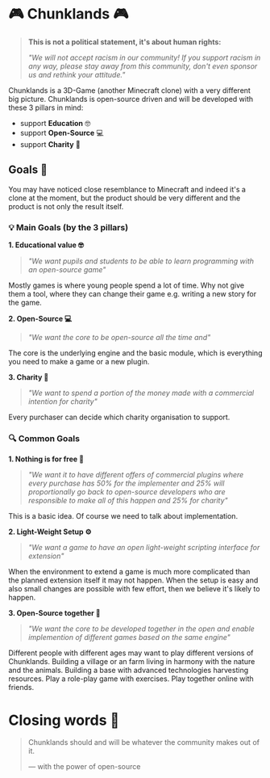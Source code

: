 # 🎮 Chunklands 🎮

> **This is not a political statement, it's about human rights:**
>
> *"We will not accept racism in our community! If you support racism in any way, please stay away from this community, don't even sponsor us and rethink your attitude."*


Chunklands is a 3D-Game (another Minecraft clone) with a very different big picture.
Chunklands is open-source driven and will be developed with these 3 pillars in mind:

- support **Education** 🤓
- support **Open-Source** 💻
- support **Charity** 🧡


## Goals 🥅

You may have noticed close resemblance to Minecraft and indeed it's a clone at the moment, but the product should be very different and the product is not only the result itself.

### 💡 Main Goals (by the 3 pillars)

**1. Educational value 🤓**
> *"We want pupils and students to be able to learn programming with an open-source game"*

Mostly games is where young people spend a lot of time. Why not give them a tool, where they can change their game e.g. writing a new story for the game.

**2. Open-Source 💻**
> *"We want the core to be open-source all the time and"*

The core is the underlying engine and the basic module, which is everything you need to make a game or a new plugin.

**3. Charity 🧡**
> *"We want to spend a portion of the money made with a commercial intention for charity"*

Every purchaser can decide which charity organisation to support.


### 🔍 Common Goals

**1. Nothing is for free 💸**
> *"We want it to have different offers of commercial plugins where every purchase has 50% for the implementer and 25% will proportionally go back to open-source developers who are responsible to make all of this happen and 25% for charity"*

This is a basic idea. Of course we need to talk about implementation.

**2. Light-Weight Setup ⚙️**
> *"We want a game to have an open light-weight scripting interface for extension"*

When the environment to extend a game is much more complicated than the planned extension itself it may not happen. When the setup is easy and also small changes are possible with few effort, then we believe it's likely to happen.

**3. Open-Source together 🍻**
> *"We want the core to be developed together in the open and enable implemention of different games based on the same engine"*

Different people with different ages may want to play different versions of Chunklands. Building a village or an farm living in harmony with the nature and the animals. Building a base with advanced technologies harvesting resources. Play a role-play game with exercises. Play together online with friends.

# Closing words 🧭

> Chunklands should and will be whatever the community makes out of it.
>
> — with the power of open-source